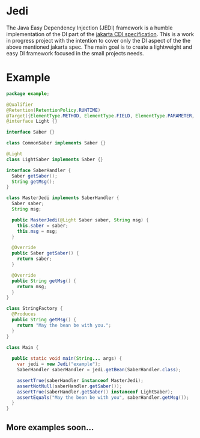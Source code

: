 # Jedi
The Java Easy Dependency Injection (JEDI) framework is a humble implementation of the DI part of the [jakarta CDI specification](https://jakarta.ee/specifications/cdi/3.0/jakarta-cdi-spec-3.0.html).
This is a work in progress project with the intention to cover only the DI aspect of the the above mentioned jakarta 
spec.
The main goal is to create a lightweight and easy DI framework focused in the small projects needs.

# Example
```java
package example;

@Qualifier
@Retention(RetentionPolicy.RUNTIME)
@Target({ElementType.METHOD, ElementType.FIELD, ElementType.PARAMETER, ElementType.TYPE})
@interface Light {}

interface Saber {}

class CommonSaber implements Saber {}

@Light
class LightSaber implements Saber {}

interface SaberHandler {
  Saber getSaber();
  String getMsg();
}

class MasterJedi implements SaberHandler {
  Saber saber;
  String msg;

  public MasterJedi(@Light Saber saber, String msg) {
    this.saber = saber;
    this.msg = msg;
  }

  @Override
  public Saber getSaber() {
    return saber;
  }

  @Override
  public String getMsg() {
    return msg;
  }
}

class StringFactory {
  @Produces
  public String getMsg() {
    return "May the bean be with you.";
  }
}

class Main {
  
  public static void main(String... args) {
    var jedi = new Jedi("example");
    SaberHandler saberHandler = jedi.getBean(SaberHandler.class);

    assertTrue(saberHandler instanceof MasterJedi);
    assertNotNull(saberHandler.getSaber());
    assertTrue(saberHandler.getSaber() instanceof LightSaber);
    assertEquals("May the bean be with you", saberHandler.getMsg());
  }
}
```

## More examples soon...
